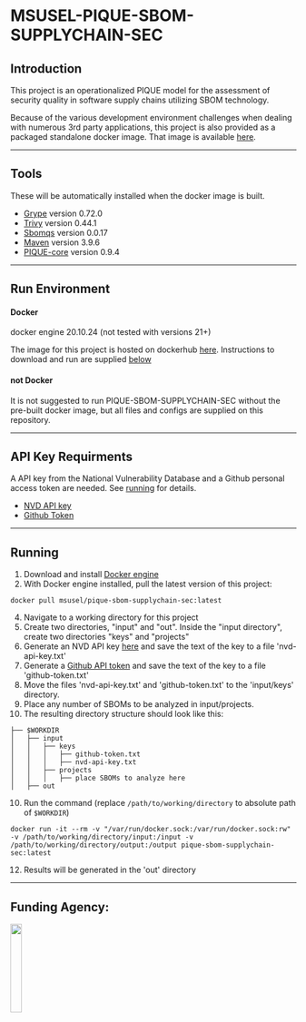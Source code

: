 # MSUSEL-PIQUE-SBOM-SUPPLYCHAIN-SEC
## Introduction
This project is an operationalized PIQUE model for the assessment of security quality in software supply chains utilizing SBOM technology.

Because of the various development environment challenges when dealing with numerous 3rd 
party applications, this project is also provided as a packaged standalone docker image. 
That image is available [here](https://hub.docker.com/repository/docker/msusel/pique-sbom-supplychain-sec/general).
___
## Tools
These will be automatically installed when the docker image is built.

* [Grype](https://github.com/anchore/grype) version 0.72.0
* [Trivy](https://github.com/aquasecurity/trivy) version 0.44.1
* [Sbomqs](https://github.com/interlynk-io/sbomqs) version 0.0.17
* [Maven](https://github.com/apache/maven) version 3.9.6
* [PIQUE-core](https://github.com/MSUSEL/msusel-pique) version 0.9.4
___

## Run Environment
#### Docker
docker engine 20.10.24 (not tested with versions 21+)

The image for this project is hosted on dockerhub 
[here](https://hub.docker.com/repository/docker/msusel/pique-sbom-supplychain-sec/general). Instructions to download 
and run are supplied [below](https://github.com/MSUSEL/msusel-sbom-supplychain-sec/tree/master#running)


#### not Docker
It is not suggested to run PIQUE-SBOM-SUPPLYCHAIN-SEC without the pre-built docker image, but all files and configs 
are supplied on this repository. 

___

## API Key Requirments
A API key from the National Vulnerability Database and a Github personal access token are needed. See [running](ttps://github.com/MSUSEL/msusel-pique-sbom-supplychainsec/tree/master#running) for details.
- [NVD API key](https://nvd.nist.gov/developers/request-an-api-key)
- [Github Token](https://docs.github.com/en/enterprise-server@3.6/authentication/keeping-your-account-and-data-secure/managing-your-personal-access-tokens)
___

## Running 
1. Download and install [Docker engine](https://docs.docker.com/engine/install/)
2. With Docker engine installed, pull the latest version of this project:
```
docker pull msusel/pique-sbom-supplychain-sec:latest
```
4. Navigate to a working directory for this project
5. Create two directories, "input" and "out". Inside the "input directory", create two directories "keys" and "projects"
6. Generate an NVD API key [here](https://nvd.nist.gov/developers/request-an-api-key) and save the text of the key to a file 'nvd-api-key.txt'
7. Generate a [Github API token](https://docs.github.com/en/authentication/keeping-your-account-and-data-secure/managing-your-personal-access-tokens) and save the text of the key to a file 'github-token.txt' 
8. Move the files 'nvd-api-key.txt' and 'github-token.txt' to the 'input/keys' directory.
9. Place any number of SBOMs to be analyzed in input/projects. 
10. The resulting directory structure should look like this:
```
├── $WORKDIR
│   ├── input
│   │   ├── keys
│   │   │   ├── github-token.txt
│   │   │   ├── nvd-api-key.txt
│   │   ├── projects
│   │   │   ├── place SBOMs to analyze here
│   ├── out
```
10. Run the command (replace `/path/to/working/directory` to absolute path of `$WORKDIR`)
```
docker run -it --rm -v "/var/run/docker.sock:/var/run/docker.sock:rw" -v /path/to/working/directory/input:/input -v /path/to/working/directory/output:/output pique-sbom-supplychain-sec:latest
```
12. Results will be generated in the 'out' directory
___

## Funding Agency:

[<img src="https://www.cisa.gov/profiles/cisad8_gov/themes/custom/gesso/dist/images/backgrounds/6fdaa25709d28dfb5cca.svg" width="20%" height="20%">](https://www.cisa.gov/)
